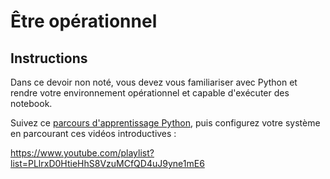 # Être opérationnel


## Instructions

Dans ce devoir non noté, vous devez vous familiariser avec Python et rendre votre environnement opérationnel et capable d'exécuter des notebook.

Suivez ce [parcours d'apprentissage Python](https://docs.microsoft.com/learn/paths/python-language/?WT.mc_id=academic-15963-cxa), puis configurez votre système en parcourant ces vidéos introductives :

https://www.youtube.com/playlist?list=PLlrxD0HtieHhS8VzuMCfQD4uJ9yne1mE6
